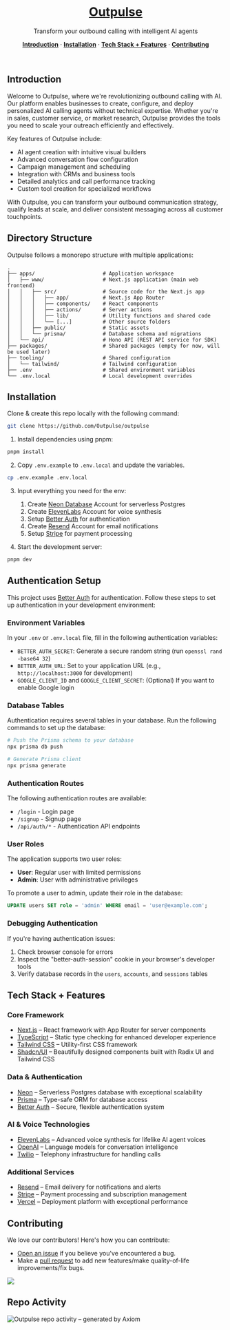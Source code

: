 <a href="https://github.com/Outpulse/outpulse">
  <!-- <img alt="Outpulse" src="public/og.png"> -->
  <h1 align="center">Outpulse</h1>
</a>

<p align="center">
  Transform your outbound calling with intelligent AI agents
</p>


<p align="center">
  <a href="#introduction"><strong>Introduction</strong></a> ·
  <a href="#installation"><strong>Installation</strong></a> ·
  <a href="#tech-stack--features"><strong>Tech Stack + Features</strong></a> ·
  <a href="#contributing"><strong>Contributing</strong></a>
</p>
<br/>

## Introduction

Welcome to Outpulse, where we're revolutionizing outbound calling with AI. Our platform enables businesses to create, configure, and deploy personalized AI calling agents without technical expertise. Whether you're in sales, customer service, or market research, Outpulse provides the tools you need to scale your outreach efficiently and effectively.

Key features of Outpulse include:
- AI agent creation with intuitive visual builders
- Advanced conversation flow configuration
- Campaign management and scheduling
- Integration with CRMs and business tools
- Detailed analytics and call performance tracking
- Custom tool creation for specialized workflows

With Outpulse, you can transform your outbound communication strategy, qualify leads at scale, and deliver consistent messaging across all customer touchpoints.

## Directory Structure

Outpulse follows a monorepo structure with multiple applications:

```
.
├── apps/                      # Application workspace
│   ├── www/                   # Next.js application (main web frontend)
│   │   ├── src/               # Source code for the Next.js app
│   │   │   ├── app/           # Next.js App Router
│   │   │   ├── components/    # React components
│   │   │   ├── actions/       # Server actions
│   │   │   ├── lib/           # Utility functions and shared code
│   │   │   └── [...]          # Other source folders
│   │   ├── public/            # Static assets
│   │   └── prisma/            # Database schema and migrations
│   └── api/                   # Hono API (REST API service for SDK)
├── packages/                  # Shared packages (empty for now, will be used later)
├── tooling/                   # Shared configuration
│   └── tailwind/              # Tailwind configuration
├── .env                       # Shared environment variables
└── .env.local                 # Local development overrides
```

## Installation

Clone & create this repo locally with the following command:

```bash
git clone https://github.com/Outpulse/outpulse
```

1. Install dependencies using pnpm:

```sh
pnpm install
```

2. Copy `.env.example` to `.env.local` and update the variables.

```sh
cp .env.example .env.local
```

3. Input everything you need for the env:

   1. Create [Neon Database](https://neon.tech/) Account for serverless Postgres
   2. Create [ElevenLabs](https://elevenlabs.io/) Account for voice synthesis
   3. Setup [Better Auth](https://betterauth.com/) for authentication
   4. Create [Resend](https://resend.com/) Account for email notifications
   5. Setup [Stripe](https://stripe.com) for payment processing

4. Start the development server:

```sh
pnpm dev
```

## Authentication Setup

This project uses [Better Auth](https://better-auth.dev/) for authentication. Follow these steps to set up authentication in your development environment:

### Environment Variables

In your `.env` or `.env.local` file, fill in the following authentication variables:

- `BETTER_AUTH_SECRET`: Generate a secure random string (run `openssl rand -base64 32`)
- `BETTER_AUTH_URL`: Set to your application URL (e.g., `http://localhost:3000` for development)
- `GOOGLE_CLIENT_ID` and `GOOGLE_CLIENT_SECRET`: (Optional) If you want to enable Google login

### Database Tables

Authentication requires several tables in your database. Run the following commands to set up the database:

```bash
# Push the Prisma schema to your database
npx prisma db push

# Generate Prisma client
npx prisma generate
```

### Authentication Routes

The following authentication routes are available:

- `/login` - Login page
- `/signup` - Signup page
- `/api/auth/*` - Authentication API endpoints

### User Roles

The application supports two user roles:

- **User**: Regular user with limited permissions
- **Admin**: User with administrative privileges

To promote a user to admin, update their role in the database:

```sql
UPDATE users SET role = 'admin' WHERE email = 'user@example.com';
```

### Debugging Authentication

If you're having authentication issues:

1. Check browser console for errors
2. Inspect the "better-auth-session" cookie in your browser's developer tools
3. Verify database records in the `users`, `accounts`, and `sessions` tables

## Tech Stack + Features

### Core Framework

- [Next.js](https://nextjs.org/) – React framework with App Router for server components
- [TypeScript](https://www.typescriptlang.org/) – Static type checking for enhanced developer experience
- [Tailwind CSS](https://tailwindcss.com/) – Utility-first CSS framework
- [Shadcn/UI](https://ui.shadcn.com/) – Beautifully designed components built with Radix UI and Tailwind CSS

### Data & Authentication

- [Neon](https://neon.tech/) – Serverless Postgres database with exceptional scalability
- [Prisma](https://www.prisma.io/) – Type-safe ORM for database access
- [Better Auth](https://betterauth.com/) – Secure, flexible authentication system

### AI & Voice Technologies

- [ElevenLabs](https://elevenlabs.io/) – Advanced voice synthesis for lifelike AI agent voices
- [OpenAI](https://openai.com/) – Language models for conversation intelligence
- [Twilio](https://www.twilio.com/) – Telephony infrastructure for handling calls

### Additional Services

- [Resend](https://resend.com/) – Email delivery for notifications and alerts
- [Stripe](https://stripe.com) – Payment processing and subscription management
- [Vercel](https://vercel.com/) – Deployment platform with exceptional performance

## Contributing

We love our contributors! Here's how you can contribute:

- [Open an issue](https://github.com/codehagen/outpulse/issues) if you believe you've encountered a bug.
- Make a [pull request](https://github.com/codehage/outpulse/pull) to add new features/make quality-of-life improvements/fix bugs.

<a href="https://github.com/codehagen/outpulse/graphs/contributors">
  <img src="https://contrib.rocks/image?repo=codehagen/outpulse" />
</a>

## Repo Activity

![Outpulse repo activity – generated by Axiom](https://repobeats.axiom.co/api/embed/dc82e8d6fbe397c44e8ee078bfde91be418cc3f3.svg "Repobeats analytics image")



